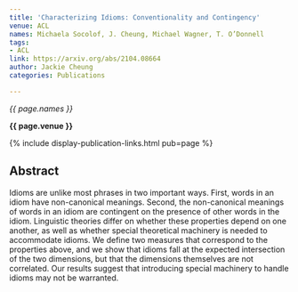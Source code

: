 ```yaml
---
title: 'Characterizing Idioms: Conventionality and Contingency'
venue: ACL
names: Michaela Socolof, J. Cheung, Michael Wagner, T. O’Donnell
tags:
- ACL
link: https://arxiv.org/abs/2104.08664
author: Jackie Cheung
categories: Publications

---
```


*{{ page.names }}*

**{{ page.venue }}**

{% include display-publication-links.html pub=page %}

## Abstract

Idioms are unlike most phrases in two important ways. First, words in an idiom have non-canonical meanings. Second, the non-canonical meanings of words in an idiom are contingent on the presence of other words in the idiom. Linguistic theories differ on whether these properties depend on one another, as well as whether special theoretical machinery is needed to accommodate idioms. We define two measures that correspond to the properties above, and we show that idioms fall at the expected intersection of the two dimensions, but that the dimensions themselves are not correlated. Our results suggest that introducing special machinery to handle idioms may not be warranted.